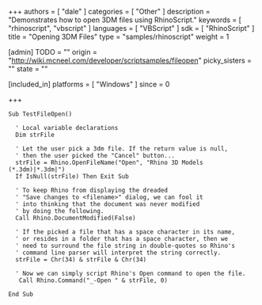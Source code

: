 +++
authors = [ "dale" ]
categories = [ "Other" ]
description = "Demonstrates how to open 3DM files using RhinoScript."
keywords = [ "rhinoscript", "vbscript" ]
languages = [ "VBScript" ]
sdk = [ "RhinoScript" ]
title = "Opening 3DM Files"
type = "samples/rhinoscript"
weight = 1

[admin]
TODO = ""
origin = "http://wiki.mcneel.com/developer/scriptsamples/fileopen"
picky_sisters = ""
state = ""

[included_in]
platforms = [ "Windows" ]
since = 0

+++

```vbnet
Sub TestFileOpen()

  ' Local variable declarations
  Dim strFile

  ' Let the user pick a 3dm file. If the return value is null,
  ' then the user picked the "Cancel" button...
  strFile = Rhino.OpenFileName("Open", "Rhino 3D Models (*.3dm)|*.3dm|")
  If IsNull(strFile) Then Exit Sub

  ' To keep Rhino from displaying the dreaded
  ' "Save changes to <filename>" dialog, we can fool it
  ' into thinking that the document was never modified
  ' by doing the following.
  Call Rhino.DocumentModified(False)

  ' If the picked a file that has a space character in its name,
  ' or resides in a folder that has a space character, then we
  ' need to surround the file string in double-quotes so Rhino's
  ' command line parser will interpret the string correctly.
  strFile = Chr(34) & strFile & Chr(34)

  ' Now we can simply script Rhino's Open command to open the file.
   Call Rhino.Command("_-Open " & strFile, 0)

End Sub
```
